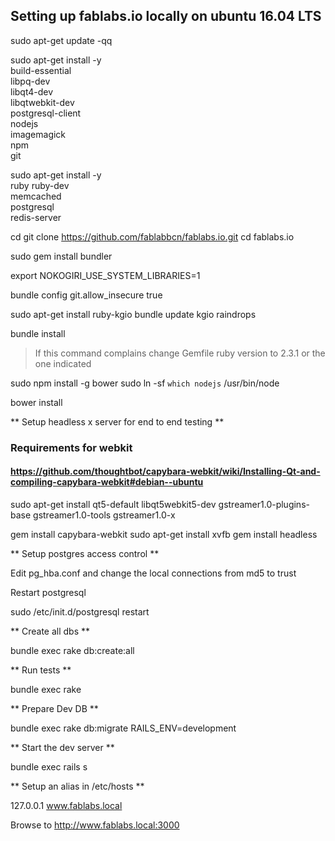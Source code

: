 ## Setting up fablabs.io locally on ubuntu 16.04 LTS

sudo apt-get update -qq

sudo apt-get install -y \
  build-essential \
  libpq-dev \
  libqt4-dev \
  libqtwebkit-dev \
  postgresql-client \
  nodejs \
  imagemagick \
  npm \
  git

sudo apt-get install -y \
  ruby ruby-dev \
  memcached \
  postgresql \
  redis-server


cd
git clone https://github.com/fablabbcn/fablabs.io.git
cd fablabs.io

sudo gem install bundler

export NOKOGIRI_USE_SYSTEM_LIBRARIES=1

bundle config git.allow_insecure true

sudo apt-get install ruby-kgio
bundle update kgio raindrops

bundle install

> If this command complains
> change Gemfile ruby version to 2.3.1 or the one indicated

sudo npm install -g bower
sudo ln -sf `which nodejs` /usr/bin/node

bower install

** Setup headless x server for end to end testing **

### Requirements for webkit
#### https://github.com/thoughtbot/capybara-webkit/wiki/Installing-Qt-and-compiling-capybara-webkit#debian--ubuntu
sudo apt-get install qt5-default libqt5webkit5-dev gstreamer1.0-plugins-base gstreamer1.0-tools gstreamer1.0-x

gem install capybara-webkit
sudo apt-get install xvfb
gem install headless


** Setup postgres access control **

Edit pg_hba.conf and change the local connections from md5 to trust

Restart postgresql

sudo /etc/init.d/postgresql restart

** Create all dbs **

bundle exec rake db:create:all

** Run tests **

bundle exec rake

** Prepare Dev DB **

bundle exec rake db:migrate RAILS_ENV=development

** Start the dev server **

bundle exec rails s

** Setup an alias in /etc/hosts **

127.0.0.1  www.fablabs.local

Browse to http://www.fablabs.local:3000
